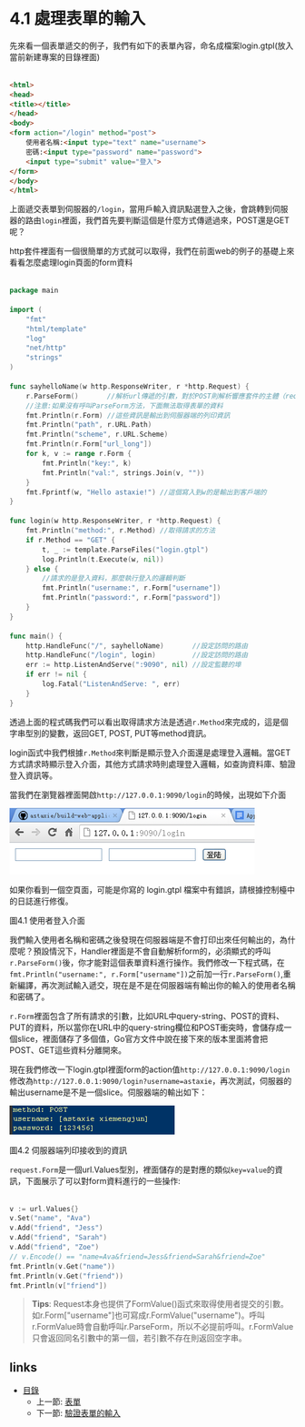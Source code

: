 # 4.1 處理表單的輸入

先來看一個表單遞交的例子，我們有如下的表單內容，命名成檔案login.gtpl(放入當前新建專案的目錄裡面)
```html

<html>
<head>
<title></title>
</head>
<body>
<form action="/login" method="post">
	使用者名稱:<input type="text" name="username">
	密碼:<input type="password" name="password">
	<input type="submit" value="登入">
</form>
</body>
</html>
```
上面遞交表單到伺服器的`/login`，當用戶輸入資訊點選登入之後，會跳轉到伺服器的路由`login`裡面，我們首先要判斷這個是什麼方式傳遞過來，POST還是GET呢？

http套件裡面有一個很簡單的方式就可以取得，我們在前面web的例子的基礎上來看看怎麼處理login頁面的form資料
```Go

package main

import (
	"fmt"
	"html/template"
	"log"
	"net/http"
	"strings"
)

func sayhelloName(w http.ResponseWriter, r *http.Request) {
	r.ParseForm()       //解析url傳遞的引數，對於POST則解析響應套件的主體（request body）
	//注意:如果沒有呼叫ParseForm方法，下面無法取得表單的資料
	fmt.Println(r.Form) //這些資訊是輸出到伺服器端的列印資訊
	fmt.Println("path", r.URL.Path)
	fmt.Println("scheme", r.URL.Scheme)
	fmt.Println(r.Form["url_long"])
	for k, v := range r.Form {
		fmt.Println("key:", k)
		fmt.Println("val:", strings.Join(v, ""))
	}
	fmt.Fprintf(w, "Hello astaxie!") //這個寫入到w的是輸出到客戶端的
}

func login(w http.ResponseWriter, r *http.Request) {
	fmt.Println("method:", r.Method) //取得請求的方法
	if r.Method == "GET" {
		t, _ := template.ParseFiles("login.gtpl")
		log.Println(t.Execute(w, nil))
	} else {
		//請求的是登入資料，那麼執行登入的邏輯判斷
		fmt.Println("username:", r.Form["username"])
		fmt.Println("password:", r.Form["password"])
	}
}

func main() {
	http.HandleFunc("/", sayhelloName)       //設定訪問的路由
	http.HandleFunc("/login", login)         //設定訪問的路由
	err := http.ListenAndServe(":9090", nil) //設定監聽的埠
	if err != nil {
		log.Fatal("ListenAndServe: ", err)
	}
}

```
透過上面的程式碼我們可以看出取得請求方法是透過`r.Method`來完成的，這是個字串型別的變數，返回GET, POST, PUT等method資訊。

login函式中我們根據`r.Method`來判斷是顯示登入介面還是處理登入邏輯。當GET方式請求時顯示登入介面，其他方式請求時則處理登入邏輯，如查詢資料庫、驗證登入資訊等。

當我們在瀏覽器裡面開啟`http://127.0.0.1:9090/login`的時候，出現如下介面

![](images/4.1.login.png?raw=true)

如果你看到一個空頁面，可能是你寫的 login.gtpl 檔案中有錯誤，請根據控制檯中的日誌進行修復。

圖4.1 使用者登入介面

我們輸入使用者名稱和密碼之後發現在伺服器端是不會打印出來任何輸出的，為什麼呢？預設情況下，Handler裡面是不會自動解析form的，必須顯式的呼叫`r.ParseForm()`後，你才能對這個表單資料進行操作。我們修改一下程式碼，在`fmt.Println("username:", r.Form["username"])`之前加一行`r.ParseForm()`,重新編譯，再次測試輸入遞交，現在是不是在伺服器端有輸出你的輸入的使用者名稱和密碼了。

`r.Form`裡面包含了所有請求的引數，比如URL中query-string、POST的資料、PUT的資料，所以當你在URL中的query-string欄位和POST衝突時，會儲存成一個slice，裡面儲存了多個值，Go官方文件中說在接下來的版本里面將會把POST、GET這些資料分離開來。

現在我們修改一下login.gtpl裡面form的action值`http://127.0.0.1:9090/login`修改為`http://127.0.0.1:9090/login?username=astaxie`，再次測試，伺服器的輸出username是不是一個slice。伺服器端的輸出如下：

![](images/4.1.slice.png?raw=true)

圖4.2 伺服器端列印接收到的資訊

`request.Form`是一個url.Values型別，裡面儲存的是對應的類似`key=value`的資訊，下面展示了可以對form資料進行的一些操作:
```Go

v := url.Values{}
v.Set("name", "Ava")
v.Add("friend", "Jess")
v.Add("friend", "Sarah")
v.Add("friend", "Zoe")
// v.Encode() == "name=Ava&friend=Jess&friend=Sarah&friend=Zoe"
fmt.Println(v.Get("name"))
fmt.Println(v.Get("friend"))
fmt.Println(v["friend"])

```
>**Tips**:
>Request本身也提供了FormValue()函式來取得使用者提交的引數。如r.Form["username"]也可寫成r.FormValue("username")。呼叫r.FormValue時會自動呼叫r.ParseForm，所以不必提前呼叫。r.FormValue只會返回同名引數中的第一個，若引數不存在則返回空字串。

## links
* [目錄](<preface.md>)
   * 上一節: [表單](<04.0.md>)
   * 下一節: [驗證表單的輸入](<04.2.md>)
